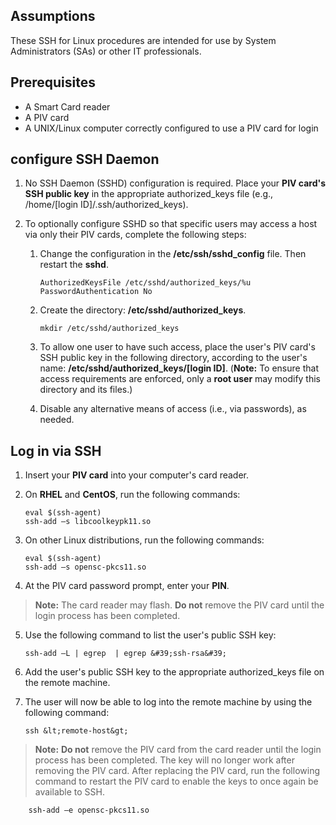 
## Assumptions

These SSH for Linux procedures are intended for use by System Administrators (SAs) or other IT professionals. 

## Prerequisites

  * A Smart Card reader
  * A PIV card
  * A UNIX/Linux computer correctly configured to use a PIV card for login

## configure SSH Daemon

  1. No SSH Daemon (SSHD) configuration is required. Place your **PIV card's SSH public key** in the appropriate authorized_keys file (e.g., /home/[login ID]/.ssh/authorized_keys).

  2. To optionally configure SSHD so that specific users may access a host via only their PIV cards, complete the following steps:

     1. Change the configuration in the **/etc/ssh/sshd_config** file. Then restart the **sshd**.

        ```
		AuthorizedKeysFile /etc/sshd/authorized_keys/%u
		PasswordAuthentication No
        ```

     2. Create the directory: **/etc/sshd/authorized_keys**.

        ```
		mkdir /etc/sshd/authorized_keys
        ```

     3. To allow one user to have such access, place the user&#39;s PIV card's SSH public key in the following directory, according to the user's name: **/etc/sshd/authorized_keys/[login ID]**. (**Note:** To ensure that access requirements are enforced, only a **root user** may modify this directory and its files.)  

     4. Disable any alternative means of access (i.e., via passwords), as needed.


## Log in via SSH

  1. Insert your **PIV card** into your computer's card reader.
  2. On **RHEL** and **CentOS**, run the following commands:
  
        ```
		eval $(ssh-agent)
		ssh-add –s libcoolkeypk11.so
        ```

  3. On other Linux distributions, run the following commands:

        ```
		eval $(ssh-agent)
		ssh-add –s opensc-pkcs11.so
        ```

  4. At the PIV card password prompt, enter your **PIN**. 
  
  > **Note:**  The card reader may flash. **Do not** remove the PIV card until the login process has been completed.

  5. Use the following command to list the user&#39;s public SSH key:
  
        ```
		ssh-add –L | egrep  | egrep &#39;ssh-rsa&#39;
        ```

 6. Add the user's public SSH key to the appropriate authorized_keys file on the remote machine.
 7. The user will now be able to log into the remote machine by using the following command:
 
        
		ssh &lt;remote-host&gt;
        

  > **Note:**  **Do not** remove the PIV card from the card reader until the login process has been completed. The key will no longer work after removing the PIV card. After replacing the PIV card, run the following command to restart the PIV card to enable the keys to once again be available to SSH. 
  

		ssh-add –e opensc-pkcs11.so

